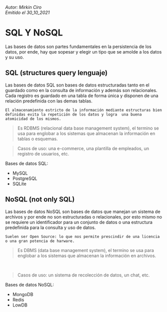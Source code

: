 *Autor: Mirkin Ciro* <br>
*Emitido el 30_10_2021*


# SQL Y NoSQL
Las bases de datos son partes fundamentales en la persistencia de los datos, por ende, hay que sopesar y elegir un tipo que se amolde a los datos y su uso. 


## SQL (structures query lenguaje) 

Las bases de datos SQL son bases de datos estructuradas tanto en el guardado como en la consulta de información y además son relacionales. Cada registro es guardado en una tabla de forma única y disponen de una relación predefinida con las demas tablas. 

	El almacenamiento estricto de la información mediante estructuras bien definidas evita la repetición de los datos y logra  una buena atomicidad de los mismos. 


> Es RDBMS (relacional data base management system), el termino se usa para englobar a los sistemas que almacenan la información en tablas o esquemas. 

> Casos de uso: una e-commerce, una plantilla de empleados, un registro de usuarios, etc. 

Bases de datos SQL: 
<ul> 
	<li>MySQL</li> 
	<li>PostgreSQL</li> 
	<li>SQLite</li> 
</ul> 

## NoSQL (not only SQL) 

Las bases de datos NoSQL son bases de datos que manejan un sistema de archivos y por ende no son estructuradas o relacionales, por esto mismo no se requiere un identificador para un conjunto de datos o una estructura predefinida para la consulta y uso de datos. 

	Suelen ser Open Source: lo que nos permite prescindir de una licencia o una gran potencia de harware. 

> Es DBMS (data base management system), el termino se usa para englobar a los sistemas que almacenan la información en archivos. 
<br> 

> Casos de uso: un sistema de recolección de datos, un chat, etc. 

Bases de datos NoSQL: 
<ul> 
	<li>MongoDB</li> 
	<li>Redis</li> 
	<li>LowDB</li> 
</ul> 
 
